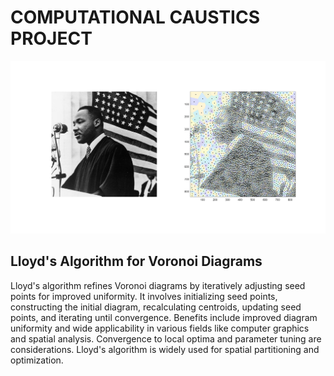 # COMPUTATIONAL CAUSTICS PROJECT
![](https://github.com/AyomideOjo/ComputationalCaustics/blob/main/Voronoi.png)

## Lloyd's Algorithm for Voronoi Diagrams
Lloyd's algorithm refines Voronoi diagrams by iteratively adjusting seed points for improved uniformity. It involves initializing seed points, constructing the initial diagram, recalculating centroids, updating seed points, and iterating until convergence. Benefits include improved diagram uniformity and wide applicability in various fields like computer graphics and spatial analysis. Convergence to local optima and parameter tuning are considerations. Lloyd's algorithm is widely used for spatial partitioning and optimization.
